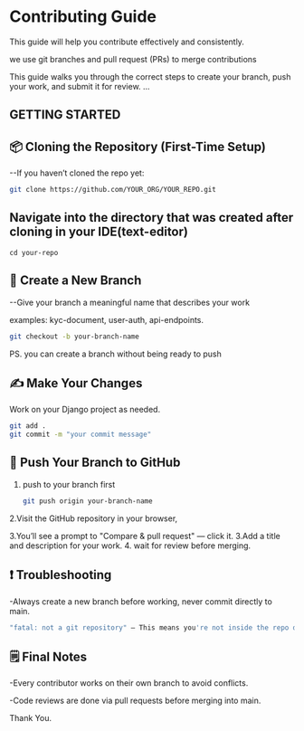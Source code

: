 
# Contributing Guide

This guide will help you contribute effectively and consistently.

we use git branches and pull request (PRs) to merge contributions

This guide walks you through the correct steps to create your branch, push your work, and submit it for review.
...

## GETTING STARTED

## 📦 Cloning the Repository (First-Time Setup)
--If you haven’t cloned the repo yet:

```bash
git clone https://github.com/YOUR_ORG/YOUR_REPO.git
```
## Navigate into the directory that was created after cloning in your IDE(text-editor)
```
cd your-repo
```

## 🌱 Create a New Branch
--Give your branch a meaningful name that describes your work

examples:
kyc-document,
user-auth,
api-endpoints.

```bash
git checkout -b your-branch-name
```
PS. you can create a branch without being ready to push


## ✍️ Make Your Changes
Work on your Django project as needed.

```bash
git add .
git commit -m "your commit message"
```


## 🚀 Push Your Branch to GitHub

1. push to your branch first
   ```bash
   git push origin your-branch-name
   ```
   
2.Visit the GitHub repository in your browser,

3.You’ll see a prompt to "Compare & pull request" — click it.
3.Add a title and description for your work.
4. wait for review before merging.

## ❗ Troubleshooting
-Always create a new branch before working, never commit directly to main.

```bash
"fatal: not a git repository" — This means you're not inside the repo directory. Use cd YOUR-REPO to enter it.
```

## 🗒️ Final Notes
-Every contributor works on their own branch to avoid conflicts.

-Code reviews are done via pull requests before merging into main.

Thank You.

